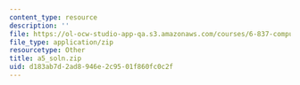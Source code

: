 ```yaml
---
content_type: resource
description: ''
file: https://ol-ocw-studio-app-qa.s3.amazonaws.com/courses/6-837-computer-graphics-fall-2012/d183ab7d2ad8946e2c9501f860fc0c2f_a5_soln.zip
file_type: application/zip
resourcetype: Other
title: a5_soln.zip
uid: d183ab7d-2ad8-946e-2c95-01f860fc0c2f
---
```

